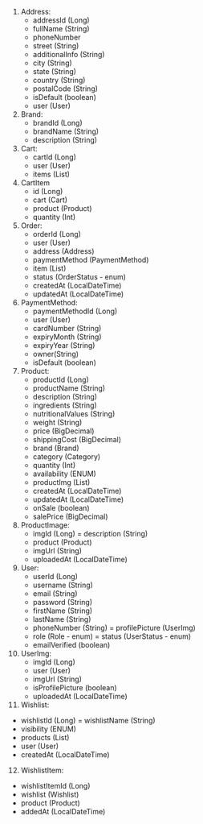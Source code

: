 1. Address:
   - addressId (Long)
   - fullName (String)
   - phoneNumber
   - street (String)
   - additionalInfo (String)
   - city (String)
   - state (String)
   - country (String)
   - postalCode (String)
   - isDefault (boolean)
   - user (User)
2. Brand:
   - brandId (Long)
   - brandName (String)
   - description (String)
3. Cart:
   - cartId (Long)
   - user (User)
   - items (List<CartItem>)
4. CartItem
   - id (Long)
   - cart (Cart)
   - product (Product)
   - quantity (Int)
5. Order:
   - orderId (Long)
   - user (User)
   - address (Address)
   - paymentMethod (PaymentMethod)
   - item (List<CartItem>)
   - status (OrderStatus - enum)
   - createdAt (LocalDateTime)
   - updatedAt (LocalDateTime)
6. PaymentMethod:
    - paymentMethodId (Long)
    - user (User)
    - cardNumber (String)
    - expiryMonth (String)
    - expiryYear (String)
    - owner(String)
    - isDefault (boolean)
7. Product:
    - productId (Long)
    - productName (String)
    - description (String)
    - ingredients (String)
    - nutritionalValues (String)
    - weight (String)
    - price (BigDecimal)
    - shippingCost (BigDecimal)
    - brand (Brand)
    - category (Category)
    - quantity (Int)
    - availability (ENUM)
    - productImg (List<ProductImage>)
    - createdAt (LocalDateTime)
    - updatedAt (LocalDateTime)
    - onSale (boolean)
    - salePrice (BigDecimal)
8. ProductImage:
    - imgId (Long)
    = description (String)
    - product (Product)
    - imgUrl (String)
    - uploadedAt (LocalDateTime)
9. User:
    - userId (Long)
    - username (String)
    - email (String)
    - password (String)
    - firstName (String)
    - lastName (String)
    - phoneNumber (String)
    = profilePicture (UserImg)
    - role (Role - enum)
    = status (UserStatus - enum)
    - emailVerified (boolean)
10. UserImg:
    - imgId (Long)
    - user (User)
    - imgUrl (String)
    - isProfilePicture (boolean)
    - uploadedAt (LocalDateTime)
11. Wishlist:
   - wishlistId (Long)
   = wishlistName (String)
   - visibility (ENUM)
   - products (List<WishlistItem>)
   - user (User)
   - createdAt (LocalDateTime)
12. WishlistItem:
   - wishlistItemId (Long)
   - wishlist (Wishlist)
   - product (Product)
   - addedAt (LocalDateTime)